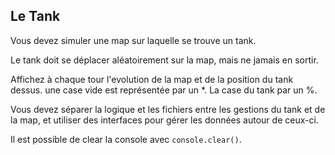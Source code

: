 ## Le Tank

Vous devez simuler une map sur laquelle se trouve un tank. 

Le tank doit se déplacer aléatoirement sur la map, mais ne jamais en sortir. 

Affichez à chaque tour l'evolution de la map et de la position du tank dessus. une case vide est représentée par un *. La case du tank par un %.

Vous devez séparer la logique et les fichiers entre les gestions du tank et de la map, et utiliser des interfaces pour gérer les données autour de ceux-ci.

Il est possible de clear la console avec `console.clear()`.